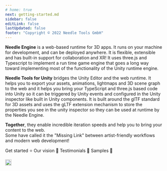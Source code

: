 ```yaml
---
# home: true
next: getting-started.md
sidebar: false
editLink: false
lastUpdated: false
footer: "Copyright © 2022 Needle Tools GmbH"
---
```


**Needle Engine** is a web-based runtime for 3D apps. It runs on your machine for development, and can be deployed anywhere. It is flexible, extensible and has built-in support for collaboration and XR! It uses three.js and Typescript to implement a run time game engine that goes a long way toward implementing most of the functionality of the Unity runtime engine.

**Needle Tools for Unity** bridges the Unity Editor and the web runtime. It helps you to export your assets, animations, lightmaps and 3D scene graph to the web and it helps you bring your TypeScript and three.js based code into Unity so it can be triggered by Unity events and configured in the Unity inspector like built in Unity components.
It is built around the glTF standard for 3D assets and uses the gLTF extension mechanism to store the properties you see in the unity inspector so they can be used at runtime by the Needle Engine.  

**Together**, they enable incredible iteration speeds and help you to bring your content to the web.  
Some have called it the "Missing Link" between artist-friendly workflows and modern web development!

<actiongroup>
    <action href="getting-started">
    Get started ⭐
    </action>
    <action href="vision">
    Our vision 🔮
    </action>
    <action href="testimonials">
    Testimonials 💬
    </action>
    <action href="https://engine.needle.tools/samples">
    Samples 👀
    </action>
</actiongroup>


<video-embed src="https://user-images.githubusercontent.com/5083203/186121100-b02a83ef-a5df-42f9-a694-c445f1d82b81.mp4" />
 


<copyright></copyright>


<p></p> 
<actiongroup>
<github-star/>
<!-- <a href="https://github.com/needle-tools/needle-engine-support" target="_blank"><img height=20 src="https://img.shields.io/github/stars/needle-tools/needle-engine-support?style=social" /></a> -->
</actiongroup>

<p></p> 
<actiongroup>
<a href="https://discord.needle.tools" target="_blank"><img height=20 src="https://img.shields.io/discord/717429793926283276?color=5562ea&label=Discord" /></a>
</actiongroup>
